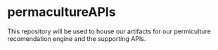 # permacultureAPIs
This repository will be used to house our artifacts for our permiculture recomendation engine and the supporting APIs.  
